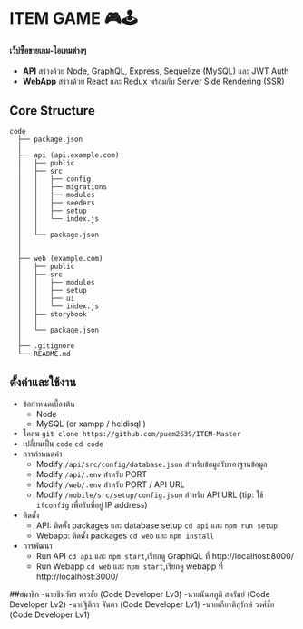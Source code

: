 # ITEM GAME 🎮🕹

#### เว็ปซื้อขายเกม-ไอเทมต่างๆ
- **API** สร้างด้วย Node, GraphQL, Express, Sequelize (MySQL) และ JWT Auth
- **WebApp** สร้างด้วย React และ Redux พร้อมกับ Server Side Rendering (SSR)

## Core Structure
    code
      ├── package.json
      │
      ├── api (api.example.com)
      │   ├── public
      │   ├── src
      │   │   ├── config
      │   │   ├── migrations
      │   │   ├── modules
      │   │   ├── seeders
      │   │   ├── setup
      │   │   └── index.js
      │   │
      │   └── package.json
      │
      │
      ├── web (example.com)
      │   ├── public
      │   ├── src
      │   │   ├── modules
      │   │   ├── setup
      │   │   ├── ui
      │   │   └── index.js
      │   ├── storybook
      │   │
      │   └── package.json
      │
      ├── .gitignore
      └── README.md


## ตั้งค่าและใช้งาน
- ข้อกำหนดเบื้องต้น
  - Node
  - MySQL (or xampp / heidisql )
- โคลน `git clone https://github.com/puem2639/ITEM-Master`
- เปลี่ยนเป็น `code` `cd code`
- การกำหนดค่า
  - Modify `/api/src/config/database.json` สำหรับข้อมูลรับรองฐานข้อมูล
  - Modify `/api/.env` สำหรับ PORT
  - Modify `/web/.env` สำหรับ PORT / API URL
  - Modify `/mobile/src/setup/config.json` สำหรับ API URL (tip: ใช้ `ifconfig` เพื่อรับที่อยู่ IP address)
- ติดตั้ง
  - API: ติดตั้ง packages และ database setup `cd api` และ `npm run setup`
  - Webapp: ติดตั้ง packages `cd web` และ `npm install`
- การพัฒนา
  - Run API `cd api` และ `npm start`,เรียกดู GraphiQL ที่ http://localhost:8000/
  - Run Webapp `cd web` และ `npm start`,เรียกดู webapp ที่ http://localhost:3000/

##สมาชิก
-นายชินวัตร ดาวชัย (Code Developer Lv3)
-นายนันทภูมิ สดรัมย์ (Code Developer Lv2)
-นายฐิติกร จันตา (Code Developer Lv1)
-นายเกียรติสุรักษ์ วงศ์ชัย (Code Developer Lv1)
